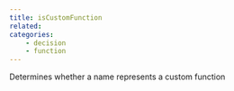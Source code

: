 ```yaml
---
title: isCustomFunction
related:
categories:
    - decision
    - function
---
```


Determines whether a name represents a custom function